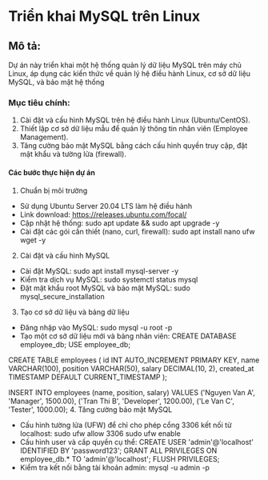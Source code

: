 # Triển khai MySQL trên Linux
## Mô tả: 
Dự án này triển khai một hệ thống quản lý dữ liệu MySQL trên máy chủ Linux, áp dụng các kiến thức về quản lý hệ điều hành Linux, cơ sở dữ liệu MySQL, và bảo mật hệ thống
### Mục tiêu chính:
1. Cài đặt và cấu hình MySQL trên hệ điều hành Linux (Ubuntu/CentOS).
2. Thiết lập cơ sở dữ liệu mẫu để quản lý thông tin nhân viên (Employee Management).
3. Tăng cường bảo mật MySQL bằng cách cấu hình quyền truy cập, đặt mật khẩu và tường lửa (firewall).
#### Các bước thực hiện dự án
1. Chuẩn bị môi trường
- Sử dụng Ubuntu Server 20.04 LTS làm hệ điều hành
- Link download: https://releases.ubuntu.com/focal/
- Cập nhật hệ thống:
sudo apt update && sudo apt upgrade -y
- Cài đặt các gói cần thiết (nano, curl, firewall):
sudo apt install nano ufw wget -y
2. Cài đặt và cấu hình MySQL
- Cài đặt MySQL:
  sudo apt install mysql-server -y
- Kiểm tra dịch vụ MySQL:
  sudo systemctl status mysql
- Đặt mật khẩu root MySQL và bảo mật MySQL:
  sudo mysql_secure_installation
3. Tạo cơ sở dữ liệu và bảng dữ liệu
- Đăng nhập vào MySQL:
  sudo mysql -u root -p
- Tạo một cơ sở dữ liệu mới và bảng nhân viên:
  CREATE DATABASE employee_db;
USE employee_db;

CREATE TABLE employees (
    id INT AUTO_INCREMENT PRIMARY KEY,
    name VARCHAR(100),
    position VARCHAR(50),
    salary DECIMAL(10, 2),
    created_at TIMESTAMP DEFAULT CURRENT_TIMESTAMP
);

INSERT INTO employees (name, position, salary) 
VALUES ('Nguyen Van A', 'Manager', 1500.00),
       ('Tran Thi B', 'Developer', 1200.00),
       ('Le Van C', 'Tester', 1000.00);
4. Tăng cường bảo mật MySQL
- Cấu hình tường lửa (UFW) để chỉ cho phép cổng 3306 kết nối từ localhost:
sudo ufw allow 3306
sudo ufw enable
- Cấu hình user và cấp quyền cụ thể:
CREATE USER 'admin'@'localhost' IDENTIFIED BY 'password123';
GRANT ALL PRIVILEGES ON employee_db.* TO 'admin'@'localhost';
FLUSH PRIVILEGES;
- Kiểm tra kết nối bằng tài khoản admin:
  mysql -u admin -p



